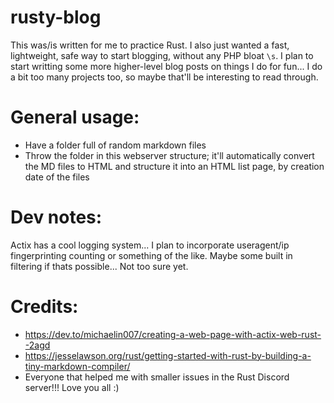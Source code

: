 # rusty-blog

This was/is written for me to practice Rust. I also just wanted a fast, lightweight, safe way to start blogging, without any PHP bloat `\s`. I plan to start writting some more higher-level blog posts on things I do for fun... I do a bit too many projects too, so maybe that'll be interesting to read through.

# General usage:
- Have a folder full of random markdown files
- Throw the folder in this webserver structure; it'll automatically convert the MD files to HTML and structure it into an HTML list page, by creation date of the files

# Dev notes:
Actix has a cool logging system... I plan to incorporate useragent/ip fingerprinting counting or something of the like. Maybe some built in filtering if thats possible... Not too sure yet.



# Credits:
- https://dev.to/michaelin007/creating-a-web-page-with-actix-web-rust--2agd
- https://jesselawson.org/rust/getting-started-with-rust-by-building-a-tiny-markdown-compiler/
- Everyone that helped me with smaller issues in the Rust Discord server!!! Love you all :)
